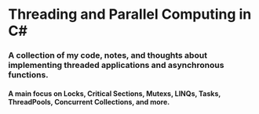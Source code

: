 # Threading and Parallel Computing in C#
### A collection of my code, notes, and thoughts about implementing threaded applications and asynchronous functions.

#### A main focus on Locks, Critical Sections, Mutexs, LINQs, Tasks, ThreadPools, Concurrent Collections, and more.
